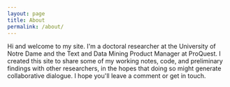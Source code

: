 ```yaml
---
layout: page
title: About 
permalink: /about/
---
```

Hi and welcome to my site. I'm a doctoral researcher at the University of Notre Dame and the Text and Data Mining Product Manager at ProQuest. I created this site to share some of my working notes, code, and preliminary findings with other researchers, in the hopes that doing so might generate collaborative dialogue. I hope you'll leave a comment or get in touch.
